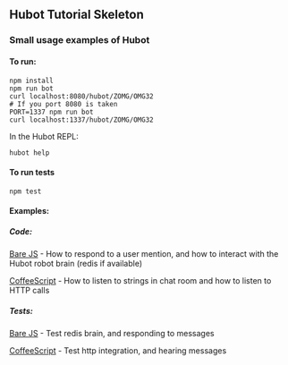 ## Hubot Tutorial Skeleton

### Small usage examples of Hubot

#### To run: 

```
npm install
npm run bot
curl localhost:8080/hubot/ZOMG/OMG32
# If you port 8080 is taken
PORT=1337 npm run bot
curl localhost:1337/hubot/ZOMG/OMG32
```

In the Hubot REPL:
```
hubot help
```

#### To run tests

```
npm test
```

#### Examples:

##### Code:

[Bare JS](./scripts/bare.js) - How to respond to a user mention, and how to interact with the Hubot robot brain (redis if available)

[CoffeeScript](./scripts/simple-example.coffee) - How to listen to strings in chat room and how to listen to HTTP calls

##### Tests:

[Bare JS](./tests/test-bar.js) - Test redis brain, and responding to messages

[CoffeeScript](./tests/test-simple-example.coffee) - Test http integration, and hearing messages
